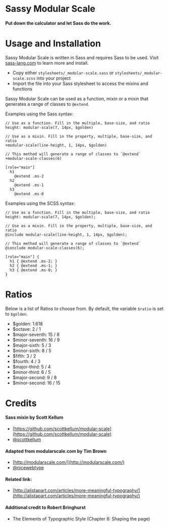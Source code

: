 # Sassy Modular Scale
#### Put down the calculator and let Sass do the work.

# Usage and Installation

Sassy Modular Scale is written in Sass and requires Sass to be used. Visit [sass-lang.com](http://sass-lang.com) to learn more and install.

* Copy either `stylesheets/_modular-scale.sass` or `stylesheets/_modular-scale.scss` into your project
* Import the file into your Sass stylesheet to access the mixins and functions

Sassy Modular Scale can be used as a function, mixin or a mixin that generates a range of classes to `@extend`.

Examples using the Sass syntax:

    // Use as a function. Fill in the multiple, base-size, and ratio
    height: modular-scale(7, 14px, $golden)
    
    // Use as a mixin. Fill in the property, multiple, base-size, and ratio
    +modular-scale(line-height, 1, 14px, $golden)
    
    // This method will generate a range of classes to `@extend`
    +modular-scale-classes(6)

    [role="main"]
      h1
        @extend .ms-2
      h2
        @extend .ms-1
      h3
        @extend .ms-0

Examples using the SCSS syntax:

    // Use as a function. Fill in the multiple, base-size, and ratio
    height: modular-scale(7, 14px, $golden);
    
    // Use as a mixin. Fill in the property, multiple, base-size, and ratio
    @include modular-scale(line-height, 1, 14px, $golden);

    // This method will generate a range of classes to `@extend`
    @ionclude modular-scale-classes(6);

    [role="main"] {
      h1 { @extend .ms-2; }
      h2 { @extend .ms-1; }
      h3 { @extend .ms-0; }
    }

# Ratios

Below is a list of Ratios to choose from. By default, the variable `$ratio` is set to `$golden`.

* $golden: 1.618
* $octave: 2 / 1
* $major-seventh: 15 / 8
* $minor-seventh: 16 / 9
* $major-sixth: 5 / 3
* $minor-sixth: 8 / 5
* $fifth: 3 / 2
* $fourth: 4 / 3
* $major-third: 5 / 4
* $minor-third: 6 / 5
* $major-second: 9 / 8
* $minor-second: 16 / 15

# Credits

#### Sass mixin by Scott Kellum

* [https://github.com/scottkellum/modular-scale](https://github.com/scottkellum/modular-scale)
* [@scottkellum](http://twitter.com/scottkellum)

#### Adapted from modularscale.com by Tim Brown

* [http://modularscale.com/](http://modularscale.com/)
* [@nicewebtype](http://twitter.com/nicewebtype)

#### Related link:

* [http://alistapart.com/articles/more-meaningful-typography/](http://alistapart.com/articles/more-meaningful-typography/)

#### Additional credit to Robert Bringhurst

* The Elements of Typographic Style (Chapter 8: Shaping the page)
